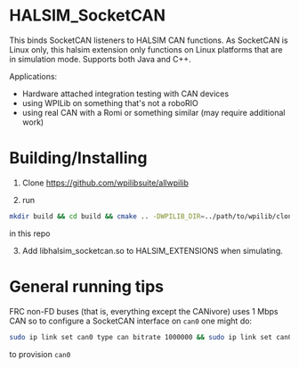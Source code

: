 # HALSIM_SocketCAN

This binds SocketCAN listeners to HALSIM CAN functions. As SocketCAN is Linux only, this halsim extension only functions on Linux platforms that are in simulation mode.
Supports both Java and C++.

Applications:
 * Hardware attached integration testing with CAN devices
 * using WPILib on something that's not a roboRIO
 * using real CAN with a Romi or something similar (may require additional work)


# Building/Installing

1. Clone https://github.com/wpilibsuite/allwpilib

2. run
```bash
mkdir build && cd build && cmake .. -DWPILIB_DIR=../path/to/wpilib/clone && make -j
```
in this repo

3. Add libhalsim_socketcan.so to HALSIM_EXTENSIONS when simulating.

# General running tips

FRC non-FD buses (that is, everything except the CANivore) uses 1 Mbps CAN so to configure a SocketCAN interface on ``can0`` one might do:

```bash
sudo ip link set can0 type can bitrate 1000000 && sudo ip link set can0 up
```
to provision ``can0``

```
